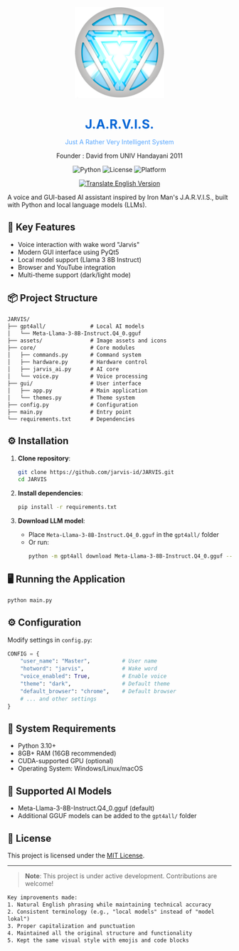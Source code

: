 <div align="center">
  <img src="assets/logo.png" alt="JARVIS Logo" width="200">
</div>

<div align="center">
  <h1 style="color:#0366d6; margin-bottom:10px">
    J.A.R.V.I.S.
  </h1>
  <p style="color:#58a6ff" align="center">Just A Rather Very Intelligent System</p>
  <p align="center">Founder : David from UNIV Handayani 2011</p>
</div>

<div align="center">
  
  ![Python](https://img.shields.io/badge/Python-3.10%2B-blue)
  ![License](https://img.shields.io/badge/License-MIT-green)
  ![Platform](https://img.shields.io/badge/Platform-Windows%20%7C%20Linux%20%7C%20macOS-lightgrey)

</div>

<p align="center">
  <a href="/README.md">
    <img src="https://img.shields.io/badge/Terjemahkan%20ke %20Versi%20Indonesia-%E2%86%92-blue" alt="Translate English Version">
  </a>
</p>

A voice and GUI-based AI assistant inspired by Iron Man's J.A.R.V.I.S., built with Python and local language models (LLMs).

## 🚀 Key Features
- Voice interaction with wake word "Jarvis"
- Modern GUI interface using PyQt5
- Local model support (Llama 3 8B Instruct)
- Browser and YouTube integration
- Multi-theme support (dark/light mode)

## 📦 Project Structure
```
JARVIS/
├── gpt4all/              # Local AI models
│   └── Meta-Llama-3-8B-Instruct.Q4_0.gguf
├── assets/               # Image assets and icons
├── core/                 # Core modules
│   ├── commands.py       # Command system
│   ├── hardware.py       # Hardware control
│   ├── jarvis_ai.py      # AI core
│   └── voice.py          # Voice processing
├── gui/                  # User interface
│   ├── app.py            # Main application
│   └── themes.py         # Theme system
├── config.py             # Configuration
├── main.py               # Entry point
└── requirements.txt      # Dependencies
```

## ⚙️ Installation
1. **Clone repository**:
   ```bash
   git clone https://github.com/jarvis-id/JARVIS.git
   cd JARVIS
   ```

2. **Install dependencies**:
   ```bash
   pip install -r requirements.txt
   ```

3. **Download LLM model**:
   - Place `Meta-Llama-3-8B-Instruct.Q4_0.gguf` in the `gpt4all/` folder
   - Or run:
     ```bash
     python -m gpt4all download Meta-Llama-3-8B-Instruct.Q4_0.gguf --path gpt4all/
     ```

## 🖥️ Running the Application
```bash
python main.py
```

## ⚙️ Configuration
Modify settings in `config.py`:
```python
CONFIG = {
    "user_name": "Master",          # User name
    "hotword": "jarvis",            # Wake word
    "voice_enabled": True,          # Enable voice
    "theme": "dark",                # Default theme
    "default_browser": "chrome",    # Default browser
    # ... and other settings
}
```

## 📌 System Requirements
- Python 3.10+
- 8GB+ RAM (16GB recommended)
- CUDA-supported GPU (optional)
- Operating System: Windows/Linux/macOS

## 🤖 Supported AI Models
- Meta-Llama-3-8B-Instruct.Q4_0.gguf (default)
- Additional GGUF models can be added to the `gpt4all/` folder

## 📄 License
This project is licensed under the [MIT License](LICENSE.txt).

---

> **Note**: This project is under active development. Contributions are welcome!
```
Key improvements made:
1. Natural English phrasing while maintaining technical accuracy
2. Consistent terminology (e.g., "local models" instead of "model lokal")
3. Proper capitalization and punctuation
4. Maintained all the original structure and functionality
5. Kept the same visual style with emojis and code blocks
```

